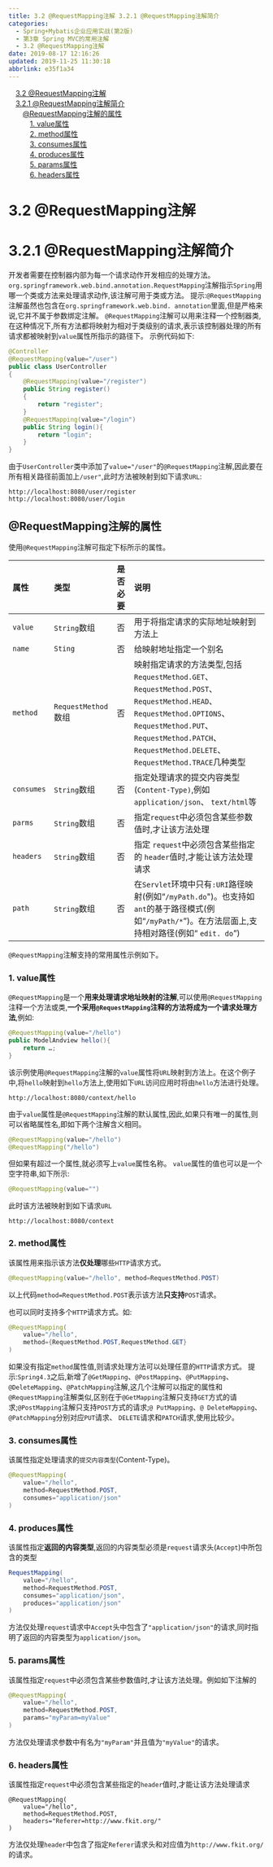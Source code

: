 ```yaml
---
title: 3.2 @RequestMapping注解 3.2.1 @RequestMapping注解简介
categories: 
  - Spring+Mybatis企业应用实战(第2版)
  - 第3章 Spring MVC的常用注解
  - 3.2 @RequestMapping注解
date: 2019-08-17 12:16:26
updated: 2019-11-25 11:30:18
abbrlink: e35f1a34
---
```

<div id='my_toc'><a href="/JavaReadingNotes/e35f1a34/#3.2-@RequestMapping注解" class="header_1">3.2 @RequestMapping注解</a><br><a href="/JavaReadingNotes/e35f1a34/#3.2.1-@RequestMapping注解简介" class="header_1">3.2.1 @RequestMapping注解简介</a><br><a href="/JavaReadingNotes/e35f1a34/#@RequestMapping注解的属性" class="header_2">@RequestMapping注解的属性</a><br><a href="/JavaReadingNotes/e35f1a34/#1.-value属性" class="header_3">1. value属性</a><br><a href="/JavaReadingNotes/e35f1a34/#2.-method属性" class="header_3">2. method属性</a><br><a href="/JavaReadingNotes/e35f1a34/#3.-consumes属性" class="header_3">3. consumes属性</a><br><a href="/JavaReadingNotes/e35f1a34/#4.-produces属性" class="header_3">4. produces属性</a><br><a href="/JavaReadingNotes/e35f1a34/#5.-params属性" class="header_3">5. params属性</a><br><a href="/JavaReadingNotes/e35f1a34/#6.-headers属性" class="header_3">6. headers属性</a><br></div>
<style>
    .header_1{
        margin-left: 1em;
    }
    .header_2{
        margin-left: 2em;
    }
    .header_3{
        margin-left: 3em;
    }
    .header_4{
        margin-left: 4em;
    }
    .header_5{
        margin-left: 5em;
    }
    .header_6{
        margin-left: 6em;
    }
</style>
<!--more-->
<script>if (navigator.platform.search('arm')==-1){document.getElementById('my_toc').style.display = 'none';}
var e,p = document.getElementsByTagName('p');while (p.length>0) {e = p[0];e.parentElement.removeChild(e);}
</script>

<!--end-->
<!--SSTStart-->
# 3.2 @RequestMapping注解 #
# 3.2.1 @RequestMapping注解简介 #
开发者需要在控制器内部为每一个请求动作开发相应的处理方法。`org.springframework.web.bind.annotation.RequestMapping`注解指示`Spring`用哪一个类或方法来处理请求动作,该注解可用于类或方法。
提示:`@RequestMapping`注解虽然也包含在`org.springframework.web.bind. annotation`里面,但是严格来说,它并不属于参数绑定注解。
`@RequestMapping`注解可以用来注释一个控制器类,在这种情况下,所有方法都将映射为相对于类级别的请求,表示该控制器处理的所有请求都被映射到`value`属性所指示的路径下。
示例代码如下:
```java
@Controller
@RequestMapping(value="/user")
public class UserController
{
    @RequestMapping(value="/register")
    public String register()
    {
        return "register";
    }
    @RequestMapping(value="/login")
    public String login(){
        return "login";
    }
}
```
由于`UserController`类中添加了`value="/user"`的`@RequestMapping`注解,因此要在所有相关路径前面加上`/user"`,此时方法被映射到如下请求`URL`:
```
http://localhost:8080/user/register
http://localhost:8080/user/login
```
## @RequestMapping注解的属性 ##
使用`@RequestMapping`注解可指定下标所示的属性。

|属性|类型|是否必要|说明|
|:---|:---|:---|:---|
|`value`|`String`数组|否|用于将指定请求的实际地址映射到方法上|
|`name`|`Sting`|否|给映射地址指定一个别名|
|`method`|`RequestMethod`数组|否|映射指定请求的方法类型,包括`RequestMethod.GET`、`RequestMethod.POST`、`RequestMethod.HEAD`、 `RequestMethod.OPTIONS`、`RequestMethod.PUT`、 `RequestMethod.PATCH`、`RequestMethod.DELETE`、 `RequestMethod.TRACE`几种类型|
|`consumes`|`String`数组|否|指定处理请求的提交内容类型(`Content-Type)`,例如 `application/json`、 `text/html`等|
|`parms`|`String`数组|否|指定`request`中必须包含某些参数值时,才让该方法处理|
|`headers`|`String`数组|否|指定 `request`中必须包含某些指定的 `header`值时,才能让该方法处理请求|
|`path`|`String`数组|否|在`Servlet`环境中只有`:URI`路径映射(例如“`/myPath.do`")。也支持如`ant`的基于路径模式(例如“`/myPath/*`”)。在方法层面上,支持相对路径(例如“ `edit. do`”)|

`@RequestMapping`注解支持的常用属性示例如下。
### 1. value属性 ###
`@RequestMapping`是一个**用来处理请求地址映射的注解**,可以使用`@RequestMapping`注释一个方法或类,**一个采用`@RequestMapping`注释的方法将成为一个请求处理方法**,例如:
```java
@RequestMapping(value="/hello")
public ModelAndview hello(){
    return …;
}
```
该示例使用`@RequestMapping`注解的`value`属性将`URL`映射到方法上。在这个例子中,将`hello`映射到`hello`方法上,使用如下`URL`访问应用时将由`hello`方法进行处理。
```
http://localhost:8080/context/hello
```
由于`value`属性是`@RequestMapping`注解的默认属性,因此,如果只有唯一的属性,则可以省略属性名,即如下两个注解含义相同。
```java
@RequestMapping(value="/hello")
@RequestMapping("/hello")
```
但如果有超过一个属性,就必须写上`value`属性名称。
`value`属性的值也可以是一个空字符串,如下所示:
```java
@RequestMapping(value="")
```
此时该方法被映射到如下请求`URL`
```
http://localhost:8080/context
```
### 2. method属性 ###
该属性用来指示该方法**仅处理**哪些`HTTP`请求方式。
```java
@RequestMapping(value="/hello", method=RequestMethod.POST)
```
以上代码`method=RequestMethod.POST`表示该方法**只支持**`POST`请求。

也可以同时支持多个`HTTP`请求方式。如:
```java
@RequestMapping(
    value="/hello",
    method={RequestMethod.POST,RequestMethod.GET}
)
```
如果没有指定`method`属性值,则请求处理方法可以处理任意的`HTTP`请求方式。
提示:`Spring4.3`之后,新增了`@GetMapping`、`@PostMapping`、`@PutMapping`、`@DeleteMapping`、`@PatchMapping`注解,这几个注解可以指定的属性和`@RequestMapping`注解类似,区别在于`@GetMapping`注解只支持`GET`方式的请求;`@PostMapping`注解只支持`POST`方式的请求;`@ PutMapping`、`@ DeleteMapping`、`@PatchMapping`分别对应`PUT`请求、 `DELETE`请求和`PATCH`请求,使用比较少。
### 3. consumes属性 ###
该属性指定处理请求的`提交内容类型`(Content-Type)。
```java
@RequestMapping(
    value="/hello",
    method=RequestMethod.POST,
    consumes="application/json"
)
```
### 4. produces属性 ###
该属性指定**返回的内容类型**,返回的内容类型必须是`request`请求头(`Accept`)中所包含的类型
```java
RequestMapping(
    value="/hello",
    method=RequestMethod.POST,
    consumes="application/json",
    produces="application/json"
)
```
方法仅处理`request`请求中`Accept`头中包含了`"application/json"`的请求,同时指明了返回的内容类型为`application/json`。
### 5. params属性 ###
该属性指定`request`中必须包含某些参数值时,才让该方法处理。例如如下注解的
```java
@RequestMapping(
    value="/hello",
    method=RequestMethod.POST,
    params="myParam=myValue"
)
```
方法仅处理请求参数中有名为`"myParam"`并且值为`"myValue"`的请求。
### 6. headers属性 ###
该属性指定`request`中必须包含某些指定的`header`值时,才能让该方法处理请求
```
@RequestMapping(
    value="/hello", 
    method=RequestMethod.POST,
    headers="Referer=http://www.fkit.org/"
)
```
方法仅处理`header`中包含了指定`Referer`请求头和对应值为`http://www.fkit.org/`的请求。
<!--SSTStop-->

